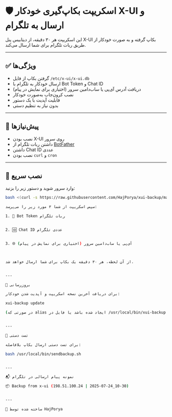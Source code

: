 # 🛡️ اسکریپت بکاپ‌گیری خودکار X-UI و ارسال به تلگرام

این اسکریپت هر ۳۰ دقیقه، از دیتابیس پنل X-UI بکاپ گرفته و به صورت خودکار از طریق ربات تلگرام برای شما ارسال می‌کند.

---

## ✅ ویژگی‌ها

- گرفتن بکاپ از فایل `/etc/x-ui/x-ui.db`
- ارسال خودکار به تلگرام با Bot Token و Chat ID
- دریافت آدرس آی‌پی یا ساب‌دامین سرور (اختیاری برای نمایش در پیام)
- نصب کرون‌جاب به‌صورت خودکار
- قابلیت آپدیت با یک دستور
- بدون نیاز به تنظیم دستی

---

## 🧰 پیش‌نیازها

- نصب بودن X-UI روی سرور
- داشتن ربات تلگرام از [BotFather](https://t.me/BotFather)
- داشتن Chat ID عددی
- نصب بودن `curl` و `cron`

---

## 🚀 نصب سریع

وارد سرور شوید و دستور زیر را بزنید:

```bash
bash <(curl -s https://raw.githubusercontent.com/HajPorya/xui-backup/main/xui-backup-installer.sh)

سپس اسکریپت از شما ۳ مورد زیر را می‌پرسد:

1. 🔑 Bot Token ربات تلگرام


2. 🆔 Chat ID عددی تلگرام


3. 🌐 آی‌پی یا ساب‌دامین سرور (اختیاری برای نمایش در پیام)



از آن لحظه، هر ۳۰ دقیقه یک بکاپ برای شما ارسال خواهد شد.


---

🔁 بروزرسانی

برای دریافت آخرین نسخه اسکریپت و آپدیت شدن خودکار:

xui-backup update

(در صورتی که alias ایجاد شده باشد یا فایل در /usr/local/bin/xui-backup قرار گیرد)


---

🤖 تست دستی

برای تست دستی ارسال بکاپ بلافاصله:

bash /usr/local/bin/sendbackup.sh


---

📬 نمونه پیام ارسالی در تلگرام

📦 Backup from x-ui (198.51.100.24 | 2025-07-24_10-30)


---

📌 ساخته شده توسط HajPorya
